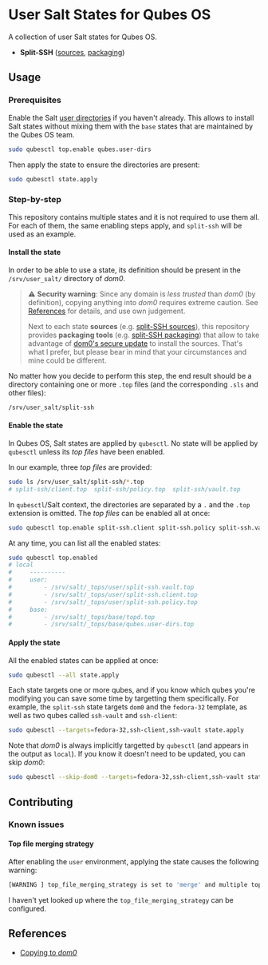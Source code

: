 User Salt States for Qubes OS
=============================

A collection of user Salt states for Qubes OS.

- **Split-SSH** ([sources][split-ssh-src], [packaging][split-ssh-pkg])

  [split-ssh-src]: ./states/split-ssh/src
  [split-ssh-pkg]: ./states/split-ssh

Usage
-----

### Prerequisites

Enable the Salt [user directories][qubes-user-dirs] if you haven't already. This allows to install Salt states without mixing them with the `base` states that are maintained by the Qubes OS team.

```sh
sudo qubesctl top.enable qubes.user-dirs
```

  [qubes-user-dirs]: https://github.com/QubesOS/qubes-mgmt-salt-base-config#qubesuser-dirs

Then apply the state to ensure the directories are present:

```sh
sudo qubesctl state.apply
```

### Step-by-step

This repository contains multiple states and it is not required to use them all. For each of them, the same enabling steps apply, and `split-ssh` will be used as an example.

#### Install the state

In order to be able to use a state, its definition should be present in the `/srv/user_salt/` directory of _dom0_.


> ⚠ **Security warning**: Since any domain is _less trusted_ than _dom0_ (by definition), copying anything into _dom0_ requires extreme caution. See [References](#references) for details, and use own judgement.
>
> Next to each state **sources** (e.g. [split-SSH sources][split-ssh-src]), this repository provides **packaging tools** (e.g. [split-SSH packaging][split-ssh-pkg]) that allow to take advantage of [dom0's secure update][secure-update] to install the sources. That's what I prefer, but please bear in mind that your circumstances and mine could be different.

  [secure-update]: https://www.qubes-os.org/doc/dom0-secure-updates


No matter how you decide to perform this step, the end result should be a directory containing one or more `.top` files (and the corresponding `.sls` and other files):

```sh
/srv/user_salt/split-ssh
```

#### Enable the state

In Qubes OS, Salt states are applied by `qubesctl`. No state will be applied by `qubesctl` unless its _top files_ have been enabled.

In our example, three _top files_ are provided:

```sh
sudo ls /srv/user_salt/split-ssh/*.top
# split-ssh/client.top  split-ssh/policy.top  split-ssh/vault.top
```

In `qubesctl`/Salt context, the directories are separated by a `.` and the `.top` extension is omitted.
The _top files_ can be enabled all at once:

```sh
sudo qubesctl top.enable split-ssh.client split-ssh.policy split-ssh.vault
```

At any time, you can list all the enabled states:

```sh
sudo qubesctl top.enabled
# local
#     ----------
#     user:
#         - /srv/salt/_tops/user/split-ssh.vault.top
#         - /srv/salt/_tops/user/split-ssh.client.top
#         - /srv/salt/_tops/user/split-ssh.policy.top
#     base:
#         - /srv/salt/_tops/base/topd.top
#         - /srv/salt/_tops/base/qubes.user-dirs.top
```

#### Apply the state

All the enabled states can be applied at once:

```sh
sudo qubesctl --all state.apply
```

Each state targets one or more qubes, and if you know which qubes you're modifying you can save some time by targetting them specifically.
For example, the `split-ssh` state targets `dom0` and the `fedora-32` template, as well as two qubes called `ssh-vault` and `ssh-client`:

```sh
sudo qubesctl --targets=fedora-32,ssh-client,ssh-vault state.apply
```

Note that _dom0_ is always implicitly targetted by `qubesctl` (and appears in the output as `local`). If you know it doesn't need to be updated, you can skip _dom0_:

```sh
sudo qubesctl --skip-dom0 --targets=fedora-32,ssh-client,ssh-vault state.apply # in this example, that would be enough if the qubes already exist
```

Contributing
------------

### Known issues

#### Top file merging strategy

After enabling the `user` environment, applying the state causes the following warning:

```sh
[WARNING ] top_file_merging_strategy is set to 'merge' and multiple top files were found. Merging order is not deterministic, it may be desirable to either set top_file_merging_strategy to 'same' or use the 'env_order' configuration parameter to specify the merging order.
```

I haven't yet looked up where the `top_file_merging_strategy` can be configured.

References
----------

- [Copying to _dom0_](https://www.qubes-os.org/doc/copy-from-dom0)

